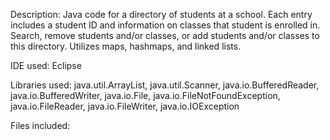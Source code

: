 Description: Java code for a directory of students at a school. Each entry includes a student ID and information on classes that student is enrolled in. Search, remove students and/or classes, or add students and/or classes to this directory. Utilizes maps, hashmaps, and linked lists.

IDE used: Eclipse

Libraries used: java.util.ArrayList, java.util.Scanner, java.io.BufferedReader, java.io.BufferedWriter, java.io.File, java.io.FileNotFoundException, java.io.FileReader, java.io.FileWriter, java.io.IOException

Files included:
